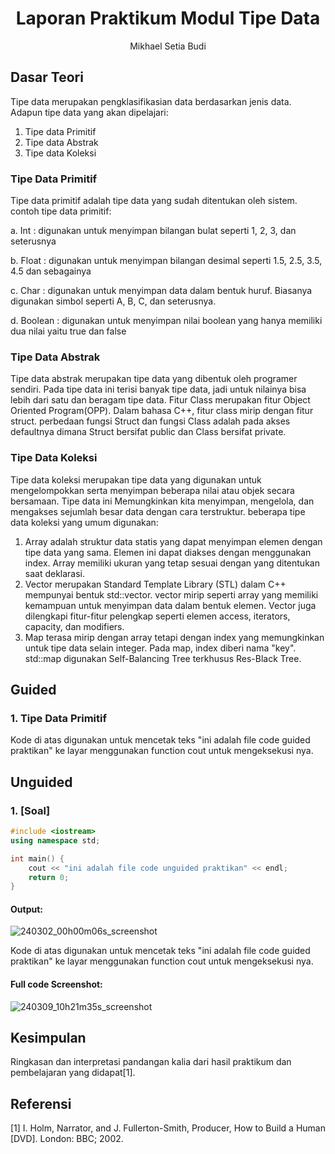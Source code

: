 # <h1 align="center">Laporan Praktikum Modul Tipe Data</h1>
<p align="center">Mikhael Setia Budi</p>

## Dasar Teori

Tipe data merupakan pengklasifikasian data berdasarkan jenis data. Adapun tipe data yang akan dipelajari:
1. Tipe data Primitif
2. Tipe data Abstrak
3. Tipe data Koleksi

### Tipe Data Primitif
Tipe data primitif adalah tipe data yang sudah ditentukan oleh sistem. contoh tipe data primitif:

a. Int : digunakan untuk menyimpan bilangan bulat seperti 1, 2, 3, dan seterusnya

b. Float : digunakan untuk menyimpan bilangan desimal seperti 1.5, 2.5, 3.5, 4.5 dan sebagainya

c. Char : digunakan untuk menyimpan data dalam bentuk huruf. Biasanya digunakan simbol seperti A, B, C, dan seterusnya.

d. Boolean : digunakan untuk menyimpan nilai boolean yang hanya memiliki dua nilai yaitu true dan false

### Tipe Data Abstrak
Tipe data abstrak merupakan tipe data yang dibentuk oleh programer sendiri. Pada tipe data ini terisi banyak tipe data, jadi untuk nilainya bisa lebih dari satu dan beragam tipe data. 
Fitur Class merupakan fitur Object Oriented Program(OPP). Dalam bahasa C++, fitur class mirip dengan fitur struct. perbedaan fungsi Struct dan fungsi Class adalah pada akses defaultnya dimana Struct bersifat public dan Class bersifat private.

### Tipe Data Koleksi
Tipe data koleksi merupakan tipe data yang digunakan untuk mengelompokkan serta menyimpan beberapa nilai atau objek secara bersamaan. Tipe data ini Memungkinkan kita menyimpan, mengelola, dan mengakses sejumlah besar data dengan cara terstruktur.
beberapa tipe data koleksi yang umum digunakan:
1. Array adalah struktur data statis yang dapat menyimpan elemen dengan tipe data yang sama. Elemen ini dapat diakses dengan menggunakan index. Array memiliki ukuran yang tetap sesuai dengan yang ditentukan saat deklarasi.
2. Vector merupakan Standard Template Library (STL) dalam C++ mempunyai bentuk std::vector. vector mirip seperti array yang memiliki kemampuan untuk menyimpan data dalam bentuk elemen. Vector juga dilengkapi fitur-fitur pelengkap seperti elemen access, iterators, capacity, dan modifiers.
3. Map terasa mirip dengan array tetapi dengan index yang memungkinkan untuk tipe data selain integer. Pada map, index diberi nama "key". std::map digunakan Self-Balancing Tree terkhusus Res-Black Tree.

## Guided 

### 1. Tipe Data Primitif



Kode di atas digunakan untuk mencetak teks "ini adalah file code guided praktikan" ke layar menggunakan function cout untuk mengeksekusi nya.

## Unguided 

### 1. [Soal]

```C++
#include <iostream>
using namespace std;

int main() {
    cout << "ini adalah file code unguided praktikan" << endl;
    return 0;
}
```
#### Output:
![240302_00h00m06s_screenshot](https://github.com/suxeno/Struktur-Data-Assignment/assets/111122086/6d1727a8-fb77-4ecf-81ff-5de9386686b7)

Kode di atas digunakan untuk mencetak teks "ini adalah file code guided praktikan" ke layar menggunakan function cout untuk mengeksekusi nya.

#### Full code Screenshot:
![240309_10h21m35s_screenshot](https://github.com/suxeno/Struktur-Data-Assignment/assets/111122086/41e9641c-ad4e-4e50-9ca4-a0215e336b04)


## Kesimpulan
Ringkasan dan interpretasi pandangan kalia dari hasil praktikum dan pembelajaran yang didapat[1].

## Referensi
[1] I. Holm, Narrator, and J. Fullerton-Smith, Producer, How to Build a Human [DVD]. London: BBC; 2002.
